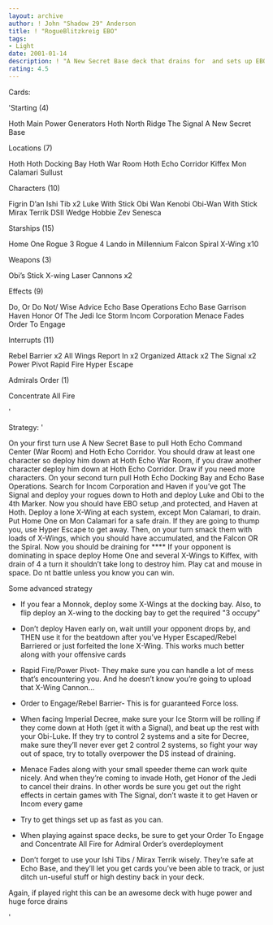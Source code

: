```yaml
---
layout: archive
author: ! John "Shadow 29" Anderson
title: ! "RogueBlitzkreig EBO"
tags:
- Light
date: 2001-01-14
description: ! "A New Secret Base deck that drains for  and sets up EBO in 2"
rating: 4.5
---
```

Cards: 

'Starting (4)

Hoth Main Power Generators
Hoth North Ridge
The Signal
A New Secret Base

Locations (7)

Hoth
Hoth Docking Bay
Hoth War Room
Hoth Echo Corridor
Kiffex
Mon Calamari
Sullust

Characters (10)

Figrin D’an
Ishi Tib x2
Luke With Stick
Obi Wan Kenobi
Obi-Wan With Stick
Mirax Terrik
DSII Wedge
Hobbie
Zev Senesca

Starships (15)

Home One
Rogue 3
Rogue 4
Lando in Millennium Falcon
Spiral
X-Wing x10

Weapons (3)

Obi’s Stick
X-wing Laser Cannons x2

Effects (9)

Do, Or Do Not/ Wise Advice
Echo Base Operations
Echo Base Garrison
Haven
Honor Of The Jedi
Ice Storm
Incom Corporation
Menace Fades
Order To Engage

Interrupts (11)

Rebel Barrier x2
All Wings Report In x2
Organized Attack x2
The Signal x2
Power Pivot
Rapid Fire
Hyper Escape

Admirals Order (1)

Concentrate All Fire


'

Strategy: '

On your first turn use A New Secret Base to pull Hoth Echo Command Center (War Room) and Hoth Echo Corridor. You should draw at least one character so deploy him down at Hoth Echo War Room, if you draw another character deploy him down at Hoth Echo Corridor. Draw if you need more characters. On your second turn pull Hoth Echo Docking Bay and Echo Base Operations. Search for Incom Corporation and Haven if you’ve got The Signal and deploy your rogues down to Hoth and deploy Luke and Obi to the 4th Marker. Now you should have EBO setup ,and protected, and Haven at Hoth. Deploy a lone X-Wing at each system, except Mon Calamari, to drain. Put Home One on Mon Calamari for a safe drain. If they are going to thump you, use Hyper Escape to get away. Then, on your turn smack them with loads of X-Wings, which you should have accumulated, and the Falcon OR the Spiral. Now you should be draining for **** If your opponent is dominating in space deploy Home One and several X-Wings to Kiffex, with drain of 4 a turn it shouldn’t take long to destroy him. Play cat and mouse in space. Do nt battle unless you know you can win.


Some advanced strategy

- If you fear a Monnok, deploy some X-Wings at the docking bay. Also, to flip deploy an X-wing to the docking bay to get the required "3 occupy"

- Don’t deploy Haven early on, wait untill your opponent drops by, and THEN use it for the beatdown after you’ve Hyper Escaped/Rebel Barriered or just forfeited the lone X-Wing. This works much better along with your offensive cards

- Rapid Fire/Power Pivot- They make sure you can handle a lot of mess that’s encountering you. And he doesn’t know you’re going to upload that X-Wing Cannon...

- Order to Engage/Rebel Barrier- This is for guaranteed Force loss.

- When facing Imperial Decree, make sure your Ice Storm will be rolling if they come down at Hoth (get it with a Signal), and beat up the rest with your Obi-Luke. If they try to control 2 systems and a site for Decree, make sure they’ll never ever get 2 control 2 systems, so fight your way out of space, try to totally overpower the DS instead of draining.

- Menace Fades along with your small speeder theme can work quite nicely. And when they’re coming to invade Hoth, get Honor of the Jedi to cancel their drains. In other words be sure you get out the right effects in certain games with The Signal, don’t waste it to get Haven or Incom every game

- Try to get things set up as fast as you can.

- When playing against space decks, be sure to get your Order To Engage and Concentrate All Fire for Admiral Order’s overdeployment

- Don’t forget to use your Ishi Tibs / Mirax Terrik wisely. They’re safe at Echo Base, and they’ll let you get cards you’ve been able to track, or just ditch un-useful stuff or high destiny back in your deck.

Again, if played right this can be an awesome deck with huge power and huge force drains

'